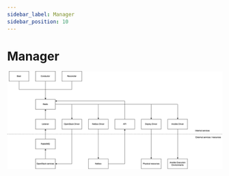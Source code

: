 ```yaml
---
sidebar_label: Manager
sidebar_position: 10
---
```


# Manager

![OSISM orchestrator](./images/python-osism.drawio.png)
